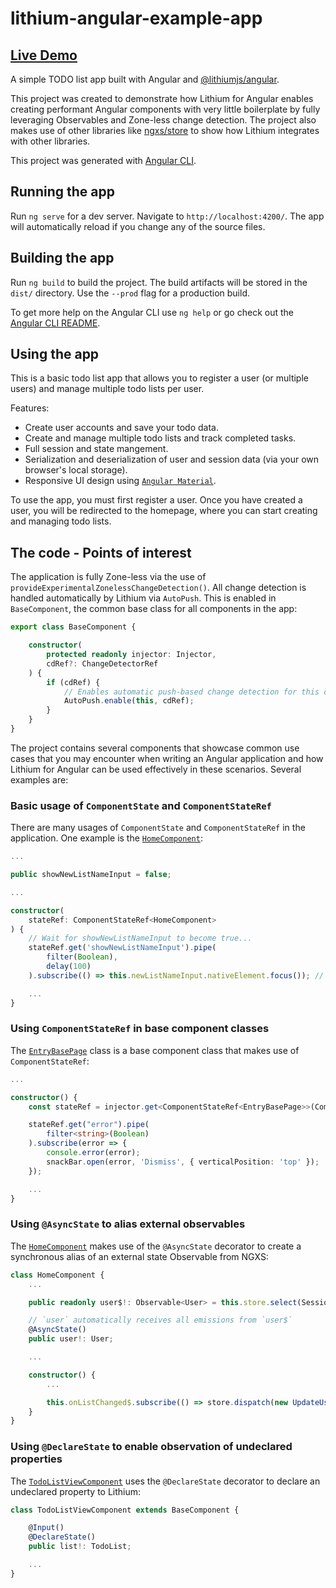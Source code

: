 # lithium-angular-example-app

## **[Live Demo](https://lvlyke.github.io/lithium-angular-example-app)**

A simple TODO list app built with Angular and [@lithiumjs/angular](https://github.com/lVlyke/lithium-angular).

This project was created to demonstrate how Lithium for Angular enables creating performant Angular components with very little boilerplate by fully leveraging Observables and Zone-less change detection. The project also makes use of other libraries like [ngxs/store](https://github.com/ngxs/store) to show how Lithium integrates with other libraries.

This project was generated with [Angular CLI](https://github.com/angular/angular-cli).

## Running the app

Run `ng serve` for a dev server. Navigate to `http://localhost:4200/`. The app will automatically reload if you change any of the source files.

## Building the app

Run `ng build` to build the project. The build artifacts will be stored in the `dist/` directory. Use the `--prod` flag for a production build.

To get more help on the Angular CLI use `ng help` or go check out the [Angular CLI README](https://github.com/angular/angular-cli/blob/master/README.md).

## Using the app

This is a basic todo list app that allows you to register a user (or multiple users) and manage multiple todo lists per user.

Features:

* Create user accounts and save your todo data.
* Create and manage multiple todo lists and track completed tasks.
* Full session and state mangement.
* Serialization and deserialization of user and session data (via your own browser's local storage).
* Responsive UI design using [```Angular Material```](https://material.angular.io/).

To use the app, you must first register a user. Once you have created a user, you will be redirected to the homepage, where you can start creating and managing todo lists.

## The code - Points of interest

The application is fully Zone-less via the use of `provideExperimentalZonelessChangeDetection()`. All change detection is handled automatically by Lithium via `AutoPush`. This is enabled in `BaseComponent`, the common base class for all components in the app:

```ts
export class BaseComponent {

    constructor(
        protected readonly injector: Injector,
        cdRef?: ChangeDetectorRef
    ) {
        if (cdRef) {
            // Enables automatic push-based change detection for this class:
            AutoPush.enable(this, cdRef);
        }
    }
}
```

The project contains several components that showcase common use cases that you may encounter when writing an Angular application and how Lithium for Angular can be used effectively in these scenarios. Several examples are:

### Basic usage of `ComponentState` and `ComponentStateRef`

There are many usages of `ComponentState` and `ComponentStateRef` in the application. One example is the [`HomeComponent`](/src/app/pages/home/home.component.ts):

```ts
...

public showNewListNameInput = false;

...

constructor(
    stateRef: ComponentStateRef<HomeComponent>
) {
    // Wait for showNewListNameInput to become true...
    stateRef.get('showNewListNameInput').pipe(
        filter(Boolean),
        delay(100)
    ).subscribe(() => this.newListNameInput.nativeElement.focus()); // Focus the input box

    ...
}
```

### Using `ComponentStateRef` in base component classes

The [```EntryBasePage```](/src/app/pages/base/entry/entry-base-page.ts) class is a base component class that makes use of `ComponentStateRef`:

```ts
...

constructor() {
    const stateRef = injector.get<ComponentStateRef<EntryBasePage>>(ComponentStateRef);

    stateRef.get("error").pipe(
        filter<string>(Boolean)
    ).subscribe(error => {
        console.error(error);
        snackBar.open(error, 'Dismiss', { verticalPosition: 'top' });
    });

    ...
}
```

### Using `@AsyncState` to alias external observables

The [`HomeComponent`](/src/app/pages/home/home.component.ts) makes use of the `@AsyncState` decorator to create a synchronous alias of an external state Observable from NGXS:

```ts
class HomeComponent {
    ...

    public readonly user$!: Observable<User> = this.store.select(SessionState.getUser);

    // `user` automatically receives all emissions from `user$`
    @AsyncState()
    public user!: User;

    ...

    constructor() {
        ...

        this.onListChanged$.subscribe(() => store.dispatch(new UpdateUserAction(this.user)));
    }
}
```

### Using `@DeclareState` to enable observation of undeclared properties

The [`TodoListViewComponent`](/src/app/shared/todo-list-view/todo-list-view.component.ts) uses the `@DeclareState` decorator to declare an undeclared property to Lithium:

```ts
class TodoListViewComponent extends BaseComponent {

    @Input()
    @DeclareState()
    public list!: TodoList;

    ...
}
```
